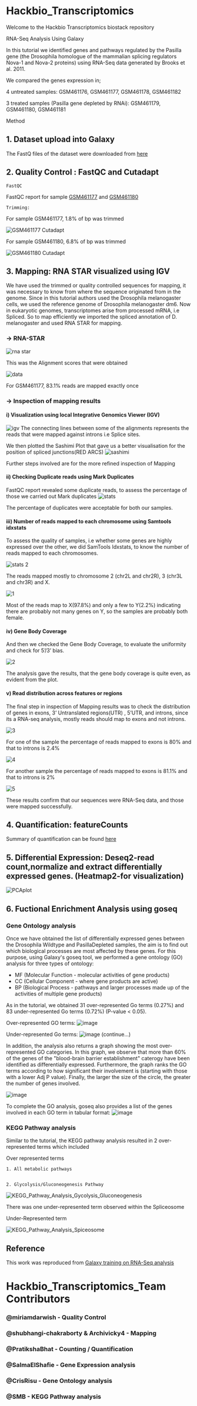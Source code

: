 # Hackbio_Transcriptomics
Welcome to the Hackbio Transcriptomics biostack repository



RNA-Seq Analysis Using Galaxy

In this tutorial we identified genes and pathways regulated by the Pasilla gene (the Drosophila homologue of the mammalian splicing regulators Nova-1 and Nova-2 proteins) using RNA-Seq data generated by Brooks et al. 2011.

We compared the genes expression in; 

4 untreated samples: GSM461176, GSM461177, GSM461178, GSM461182

3 treated samples (Pasilla gene depleted by RNAi): GSM461179, GSM461180, GSM461181



Method

## 1. Dataset upload into Galaxy

The FastQ files of the dataset were downloaded from [here](https://zenodo.org/record/4541751)

## 2. Quality Control : FastQC and Cutadapt
    FastQC
 FastQC report for sample [GSM461177](https://github.com/S-m-Baffoe/Hackbio_Transcriptomics/blob/main/GSM461177.pdf) and [GSM461180](https://github.com/S-m-Baffoe/Hackbio_Transcriptomics/blob/main/GSM461180.pdf)  

    Trimming:
For sample GSM461177, 1.8% of bp was trimmed

![GSM461177 Cutadapt](https://user-images.githubusercontent.com/68198076/139517060-eb13c924-e5e0-41f9-ab14-1e73d7340971.PNG)

For sample GSM461180, 6.8% of bp was trimmed

![GSM461180 Cutadapt](https://user-images.githubusercontent.com/68198076/139517153-6a2b55ee-1f36-453b-ad77-bee832eb07aa.PNG)

## 3. Mapping: RNA STAR visualized using IGV
We have used the trimmed or quality controlled sequences for mapping, it was necessary to know from where the sequence originated from in the genome. Since in this tutorial authors used the Drosophila melanogaster cells, we used the reference genome of Drosophila melanogaster dm6.
Now in eukaryotic genomes, transcriptomes arise from processed mRNA, i.e Spliced. So to map efficiently we imported the spliced annotation of D. melanogaster and used RNA STAR for mapping.
### -> RNA-STAR
![rna star](https://user-images.githubusercontent.com/92271396/139474763-e48f8ee4-3fd6-40f0-a329-35fe22497401.png)

This was the Alignment scores that were obtained

![data](https://user-images.githubusercontent.com/92271396/139475289-78246e72-f581-4fb4-9424-0fbc3ba647e7.png)

For GSM461177, 83.1% reads are mapped exactly once

### -> Inspection of mapping results
#### i) Visualization using local Integrative Genomics Viewer (IGV) 
![igv](https://user-images.githubusercontent.com/92271396/139480360-d11dfd0b-b8dd-4678-9189-7705781f92e4.png)
 The connecting lines between some of the alignments represents the reads that were mapped against introns i.e Splice sites.
 
 We then plotted the Sashimi Plot that gave us a better visualisation for the position of spliced junctions(RED ARCS)
 ![sashimi](https://user-images.githubusercontent.com/92271396/139480485-46d55743-d7ab-4fe6-bda8-b91b5f87cc22.png)
 
 Further steps involved are for the more refined inspection of Mapping

#### ii) Checking Duplicate reads using Mark Duplicates
FastQC report revealed some duplicate reads, to assess the percentage of those we carried out Mark duplicates
![stats](https://user-images.githubusercontent.com/92271396/139480851-f5efdf78-e1e0-4d18-a038-693f6a042c93.png)

The percentage of duplicates were acceptable for both our samples.

#### iii) Number of reads mapped to each chromosome using Samtools idxstats

To assess the quality of samples, i.e whether some genes are highly expressed over the other, we did SamTools Idxstats, to know the number of reads mapped to each chromosomes.

![stats 2](https://user-images.githubusercontent.com/92271396/139481202-98c5d912-6d9f-4384-998e-119c1d29ded3.jpg)

The reads mapped mostly to chromosome 2 (chr2L and chr2R), 3 (chr3L and chr3R) and X.

![1](https://user-images.githubusercontent.com/92271396/139481270-fe861e02-2748-4ced-b3eb-40b84ecffc3b.png)

Most of the reads map to X(97.8%) and only a few to Y(2.2%) indicating there are probably not many genes on Y, so the samples are probably both female.

#### iv) Gene Body Coverage
And then we checked the Gene Body Coverage, to evaluate the uniformity and check for 5’/3’ bias.

![2](https://user-images.githubusercontent.com/92271396/139481521-89a61c93-6c9c-4ffe-8c17-f564ca528e5a.png)

The analysis gave the results, that the gene body coverage is quite even, as evident from the plot.

#### v) Read distribution across features or regions
The final step in inspection of Mapping results was to check the distribution of genes in exons, 3’ Untranslated regions(UTR) , 5’UTR, and introns, since its a RNA-seq analysis, mostly reads should map to exons and not introns.

![3](https://user-images.githubusercontent.com/92271396/139481801-349b10b8-88ca-414a-b396-4fc15a1b25c7.jpg)

For one of the sample the percentage of reads mapped to exons is 80% and that to introns is 2.4%

![4](https://user-images.githubusercontent.com/92271396/139481845-0f4c9a1d-d050-4ca4-8608-026169eb70d6.png)

For another sample the percentage of reads mapped to exons is 81.1% and that to introns is 2%

![5](https://user-images.githubusercontent.com/92271396/139481894-5ac47b5e-4885-4037-bd11-b4675855fb29.png)

These results confirm that our sequences were RNA-Seq data, and those were mapped successfully.

## 4. Quantification: featureCounts

Summary of quantification can be found [here](https://github.com/S-m-Baffoe/Hackbio_Transcriptomics/blob/main/Counting%20reads.pptx)
## 5. Differential Expression: Deseq2-read count,normalize and extract differentially expressed genes. (Heatmap2-for visualization)
![PCAplot](https://user-images.githubusercontent.com/92435273/139514601-d2da908a-26e4-49bc-ad05-8a31c36ed699.png)

## 6. Fuctional Enrichment Analysis using goseq

### Gene Ontology analysis
    
Once we have obtained the list of differentially expressed genes between the Drosophila Wildtype and PasillaDepleted samples, the aim is to find out which biological      processes are most affected by these genes. For this purpose, using Galaxy's goseq tool, we performed a gene ontology (GO) analysis for three types of ontology: 
- MF (Molecular Function - molecular activities of gene products)
- CC (Cellular Component - where gene products are active)
- BP (Biological Process - pathways and larger processes made up of the activities of multiple gene products)
    
As in the tutorial, we obtained 31 over-represented Go terms (0.27%) and 83 under-represented Go terms (0.72%) (P-value < 0.05).

Over-represented GO terms:
![image](https://user-images.githubusercontent.com/92274646/139449957-a00378fd-9b84-4910-b2e2-5fa7cc57b76a.png)

Under-represented Go terms:
![image](https://user-images.githubusercontent.com/92274646/139451652-1d8d6aaf-8dab-478c-a05b-b736f2a4604e.png)
(continue...)

In addition, the analysis also returns a graph showing the most over-represented GO categories. In this graph, we observe that more than 60% of the genes of the "blood-brain barrier establishment" caterogy have been identified as differentially expressed. Furthermore, the graph ranks the GO terms according to how significant their involvement is (starting with those with a lower Adj P value). Finally, the larger the size of the circle, the greater the number of genes involved. 

![image](https://user-images.githubusercontent.com/92274646/139452867-5333a357-a0cf-4eef-bb52-864314580dc4.png)

To complete the GO analysis, goseq also provides a list of the genes involved in each GO term in tabular format:
![image](https://user-images.githubusercontent.com/92274646/139453243-4017b1ae-f5f7-43d0-816a-bbcef0bd2d3c.png)

### KEGG Pathway analysis

Similar to the tutorial, the KEGG pathway analysis resulted in 2 over-represented terms which included 

 Over represented terms
 
    1. All metabolic pathways 
    
    
    2. Glycolysis/Gluconeogenesis Pathway
    
   ![KEGG_Pathway_Analysis_Gycolysis_Gluconeogenesis](https://user-images.githubusercontent.com/68198076/139478827-e8538cc8-9fa3-4fa5-a69b-5e59dcd9aa13.png)
    
    




There was one under-represented term observed within the Spliceosome

Under-Represented term

![KEGG_Pathway_Analysis_Spiceosome](https://user-images.githubusercontent.com/68198076/139516559-b6217ddd-d7a8-4fe8-858b-d754edaa6965.png)




## Reference

This work was reproduced from  [Galaxy training on RNA-Seq analysis](https://training.galaxyproject.org/training-material/topics/transcriptomics/tutorials/ref-based/tutorial.html#introduction)


#    Hackbio_Transcriptomics_Team Contributors
###    @miriamdarwish  - Quality Control
###    @shubhangi-chakraborty & Archivicky4 - Mapping
###    @PratikshaBhat - Counting / Quantification
###    @SalmaElShafie - Gene Expression analysis
###    @CrisRisu - Gene Ontology analysis 
###    @SMB - KEGG Pathway analysis


